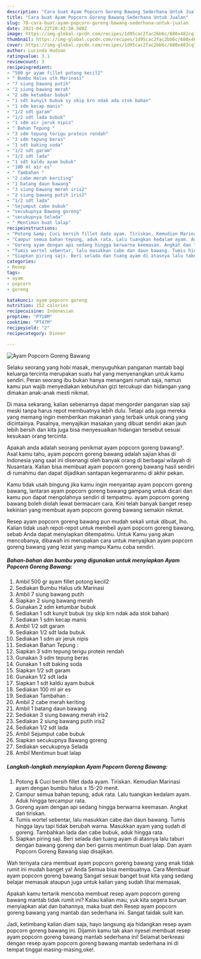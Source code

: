 ```yaml
---
description: "Cara buat Ayam Popcorn Goreng Bawang Sederhana Untuk Jualan"
title: "Cara buat Ayam Popcorn Goreng Bawang Sederhana Untuk Jualan"
slug: 78-cara-buat-ayam-popcorn-goreng-bawang-sederhana-untuk-jualan
date: 2021-04-22T20:43:58.508Z
image: https://img-global.cpcdn.com/recipes/1d95cac2fac2bb6c/680x482cq70/ayam-popcorn-goreng-bawang-foto-resep-utama.jpg
thumbnail: https://img-global.cpcdn.com/recipes/1d95cac2fac2bb6c/680x482cq70/ayam-popcorn-goreng-bawang-foto-resep-utama.jpg
cover: https://img-global.cpcdn.com/recipes/1d95cac2fac2bb6c/680x482cq70/ayam-popcorn-goreng-bawang-foto-resep-utama.jpg
author: Lucinda Hudson
ratingvalue: 3.1
reviewcount: 3
recipeingredient:
- "500 gr ayam fillet potong kecil2"
- " Bumbu Halus utk Marinasi"
- "7 siung bawang putih"
- "2 siung bawang merah"
- "2 sdm ketumbar bubuk"
- "1 sdt kunyit bubuk sy skip krn ndak ada stok bahan"
- "1 sdm kecap manis"
- "1/2 sdt garam"
- "1/2 sdt lada bubuk"
- "1 sdm air jeruk nipis"
- " Bahan Tepung "
- "3 sdm tepung terigu protein rendah"
- "3 sdm tepung beras"
- "1 sdt baking soda"
- "1/2 sdt garam"
- "1/2 sdt lada"
- "1 sdt kaldu ayam bubuk"
- "100 ml air es"
- " Tambahan "
- "2 cabe merah keriting"
- "1 batang daun bawang"
- "3 siung bawang merah iris2"
- "2 siung bawang putih iris2"
- "1/2 sdt lada"
- "Sejumput cabe bubuk"
- "secukupnya Bawang goreng"
- "secukupnya Selada"
- " Mentimun buat lalap"
recipeinstructions:
- "Potong &amp; Cuci bersih fillet dada ayam. Tiriskan. Kemudian Marinasi ayam dengan bumbu halus ± 15-20 menit."
- "Campur semua bahan tepung, aduk rata. Lalu tuangkan kedalam ayam. Aduk hingga tercampur rata."
- "Goreng ayam dengan api sedang hingga berwarna keemasan. Angkat dan tiriskan."
- "Tumis wortel sebentar, lalu masukkan cabe dan daun bawang. Tumis hingga layu tapi tidak berubah warna. Masukkan ayam yang sudah di goreng. Tambahkan lada dan cabe bubuk, aduk hingga rata."
- "Siapkan piring saji. Beri selada dan tuang ayam di atasnya lalu taburi dengan bawang goreng dan beri garnis mentimun buat lalap. Dan ayam Popcorn Goreng Bawang siap disajikan."
categories:
- Resep
tags:
- ayam
- popcorn
- goreng

katakunci: ayam popcorn goreng 
nutrition: 152 calories
recipecuisine: Indonesian
preptime: "PT18M"
cooktime: "PT47M"
recipeyield: "2"
recipecategory: Dinner

---
```



![Ayam Popcorn Goreng Bawang](https://img-global.cpcdn.com/recipes/1d95cac2fac2bb6c/680x482cq70/ayam-popcorn-goreng-bawang-foto-resep-utama.jpg)

Selaku seorang yang hobi masak, menyuguhkan panganan mantab bagi keluarga tercinta merupakan suatu hal yang menyenangkan untuk kamu sendiri. Peran seorang ibu bukan hanya menangani rumah saja, namun kamu pun wajib menyediakan kebutuhan gizi tercukupi dan hidangan yang dimakan anak-anak mesti nikmat.

Di masa  sekarang, kalian sebenarnya dapat mengorder panganan siap saji meski tanpa harus repot membuatnya lebih dulu. Tetapi ada juga mereka yang memang ingin memberikan makanan yang terbaik untuk orang yang dicintainya. Pasalnya, menyajikan masakan yang dibuat sendiri akan jauh lebih bersih dan kita juga bisa menyesuaikan hidangan tersebut sesuai kesukaan orang tercinta. 



Apakah anda adalah seorang penikmat ayam popcorn goreng bawang?. Asal kamu tahu, ayam popcorn goreng bawang adalah sajian khas di Indonesia yang saat ini disenangi oleh banyak orang di berbagai wilayah di Nusantara. Kalian bisa membuat ayam popcorn goreng bawang hasil sendiri di rumahmu dan dapat dijadikan santapan kegemaranmu di akhir pekan.

Kamu tidak usah bingung jika kamu ingin menyantap ayam popcorn goreng bawang, lantaran ayam popcorn goreng bawang gampang untuk dicari dan kamu pun dapat mengolahnya sendiri di tempatmu. ayam popcorn goreng bawang boleh diolah lewat bermacam cara. Kini telah banyak banget resep kekinian yang membuat ayam popcorn goreng bawang semakin nikmat.

Resep ayam popcorn goreng bawang pun mudah sekali untuk dibuat, lho. Kalian tidak usah repot-repot untuk membeli ayam popcorn goreng bawang, sebab Anda dapat menyiapkan ditempatmu. Untuk Kamu yang akan mencobanya, dibawah ini merupakan cara untuk menyajikan ayam popcorn goreng bawang yang lezat yang mampu Kamu coba sendiri.

<!--inarticleads1-->

##### Bahan-bahan dan bumbu yang digunakan untuk menyiapkan Ayam Popcorn Goreng Bawang:

1. Ambil 500 gr ayam fillet potong kecil2
1. Sediakan  Bumbu Halus utk Marinasi
1. Ambil 7 siung bawang putih
1. Siapkan 2 siung bawang merah
1. Gunakan 2 sdm ketumbar bubuk
1. Sediakan 1 sdt kunyit bubuk (sy skip krn ndak ada stok bahan)
1. Sediakan 1 sdm kecap manis
1. Ambil 1/2 sdt garam
1. Sediakan 1/2 sdt lada bubuk
1. Sediakan 1 sdm air jeruk nipis
1. Sediakan  Bahan Tepung :
1. Siapkan 3 sdm tepung terigu protein rendah
1. Gunakan 3 sdm tepung beras
1. Gunakan 1 sdt baking soda
1. Siapkan 1/2 sdt garam
1. Gunakan 1/2 sdt lada
1. Siapkan 1 sdt kaldu ayam bubuk
1. Sediakan 100 ml air es
1. Sediakan  Tambahan :
1. Ambil 2 cabe merah keriting
1. Ambil 1 batang daun bawang
1. Sediakan 3 siung bawang merah iris2
1. Sediakan 2 siung bawang putih iris2
1. Sediakan 1/2 sdt lada
1. Ambil Sejumput cabe bubuk
1. Siapkan secukupnya Bawang goreng
1. Sediakan secukupnya Selada
1. Ambil  Mentimun buat lalap




<!--inarticleads2-->

##### Langkah-langkah menyiapkan Ayam Popcorn Goreng Bawang:

1. Potong &amp; Cuci bersih fillet dada ayam. Tiriskan. Kemudian Marinasi ayam dengan bumbu halus ± 15-20 menit.
1. Campur semua bahan tepung, aduk rata. Lalu tuangkan kedalam ayam. Aduk hingga tercampur rata.
1. Goreng ayam dengan api sedang hingga berwarna keemasan. Angkat dan tiriskan.
1. Tumis wortel sebentar, lalu masukkan cabe dan daun bawang. Tumis hingga layu tapi tidak berubah warna. Masukkan ayam yang sudah di goreng. Tambahkan lada dan cabe bubuk, aduk hingga rata.
1. Siapkan piring saji. Beri selada dan tuang ayam di atasnya lalu taburi dengan bawang goreng dan beri garnis mentimun buat lalap. Dan ayam Popcorn Goreng Bawang siap disajikan.




Wah ternyata cara membuat ayam popcorn goreng bawang yang enak tidak rumit ini mudah banget ya! Anda Semua bisa membuatnya. Cara Membuat ayam popcorn goreng bawang Sangat sesuai banget buat kita yang sedang belajar memasak ataupun juga untuk kalian yang sudah lihai memasak.

Apakah kamu tertarik mencoba membuat resep ayam popcorn goreng bawang mantab tidak rumit ini? Kalau kalian mau, yuk kita segera buruan menyiapkan alat dan bahannya, maka buat deh Resep ayam popcorn goreng bawang yang mantab dan sederhana ini. Sangat taidak sulit kan. 

Jadi, ketimbang kalian diam saja, hayo langsung aja hidangkan resep ayam popcorn goreng bawang ini. Dijamin kamu tak akan nyesel membuat resep ayam popcorn goreng bawang mantab sederhana ini! Selamat berkreasi dengan resep ayam popcorn goreng bawang mantab sederhana ini di tempat tinggal masing-masing,oke!.


